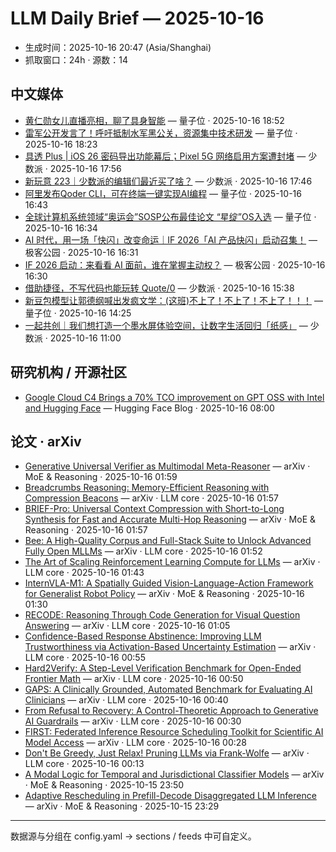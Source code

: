 # LLM Daily Brief — 2025-10-16

- 生成时间：2025-10-16 20:47 (Asia/Shanghai)
- 抓取窗口：24h · 源数：14


## 中文媒体

- [黄仁勋女儿直播亮相，聊了具身智能](https://www.qbitai.com/2025/10/342649.html) — 量子位 · 2025-10-16 18:52
- [雷军公开发言了！呼吁抵制水军黑公关，资源集中技术研发](https://www.qbitai.com/2025/10/342428.html) — 量子位 · 2025-10-16 18:23
- [具透 Plus | iOS 26 密码导出功能幕后；Pixel 5G 网络启用方案遭封堵](https://sspai.com/prime/story/inside-release-notes-251016) — 少数派 · 2025-10-16 17:56
- [新玩意 223｜少数派的编辑们最近买了啥？](https://sspai.com/post/103144) — 少数派 · 2025-10-16 17:46
- [阿里发布Qoder CLI，可在终端一键实现AI编程](https://www.qbitai.com/2025/10/342420.html) — 量子位 · 2025-10-16 16:43
- [全球计算机系统领域“奥运会”SOSP公布最佳论文 “星绽”OS入选](https://www.qbitai.com/2025/10/342415.html) — 量子位 · 2025-10-16 16:34
- [AI 时代，用一场「快闪」改变命运｜IF 2026「AI 产品快闪」启动召集！](http://www.geekpark.net/news/355060) — 极客公园 · 2025-10-16 16:31
- [IF 2026 启动：来看看 AI 面前，谁在掌握主动权？](http://www.geekpark.net/news/355059) — 极客公园 · 2025-10-16 16:30
- [借助捷径，不写代码也能玩转 Quote/0](https://sspai.com/post/102845) — 少数派 · 2025-10-16 15:38
- [新豆包模型让郭德纲喊出发疯文学：(这班)不上了！不上了！不上了！！！](https://www.qbitai.com/2025/10/342259.html) — 量子位 · 2025-10-16 14:25
- [一起共创｜我们想打造一个墨水屏体验空间，让数字生活回归「纸感」](https://sspai.com/post/103108) — 少数派 · 2025-10-16 11:00


## 研究机构 / 开源社区

- [Google Cloud C4 Brings a 70% TCO improvement on GPT OSS with Intel and Hugging Face](https://huggingface.co/blog/gpt-oss-on-intel-xeon) — Hugging Face Blog · 2025-10-16 08:00


## 论文 · arXiv

- [Generative Universal Verifier as Multimodal Meta-Reasoner](http://arxiv.org/abs/2510.13804v1) — arXiv · MoE & Reasoning · 2025-10-16 01:59
- [Breadcrumbs Reasoning: Memory-Efficient Reasoning with Compression   Beacons](http://arxiv.org/abs/2510.13797v1) — arXiv · LLM core · 2025-10-16 01:57
- [BRIEF-Pro: Universal Context Compression with Short-to-Long Synthesis   for Fast and Accurate Multi-Hop Reasoning](http://arxiv.org/abs/2510.13799v1) — arXiv · MoE & Reasoning · 2025-10-16 01:57
- [Bee: A High-Quality Corpus and Full-Stack Suite to Unlock Advanced Fully   Open MLLMs](http://arxiv.org/abs/2510.13795v1) — arXiv · LLM core · 2025-10-16 01:52
- [The Art of Scaling Reinforcement Learning Compute for LLMs](http://arxiv.org/abs/2510.13786v1) — arXiv · LLM core · 2025-10-16 01:43
- [InternVLA-M1: A Spatially Guided Vision-Language-Action Framework for   Generalist Robot Policy](http://arxiv.org/abs/2510.13778v1) — arXiv · MoE & Reasoning · 2025-10-16 01:30
- [RECODE: Reasoning Through Code Generation for Visual Question Answering](http://arxiv.org/abs/2510.13756v1) — arXiv · LLM core · 2025-10-16 01:05
- [Confidence-Based Response Abstinence: Improving LLM Trustworthiness via   Activation-Based Uncertainty Estimation](http://arxiv.org/abs/2510.13750v1) — arXiv · LLM core · 2025-10-16 00:55
- [Hard2Verify: A Step-Level Verification Benchmark for Open-Ended Frontier   Math](http://arxiv.org/abs/2510.13744v1) — arXiv · LLM core · 2025-10-16 00:50
- [GAPS: A Clinically Grounded, Automated Benchmark for Evaluating AI   Clinicians](http://arxiv.org/abs/2510.13734v1) — arXiv · LLM core · 2025-10-16 00:40
- [From Refusal to Recovery: A Control-Theoretic Approach to Generative AI   Guardrails](http://arxiv.org/abs/2510.13727v1) — arXiv · LLM core · 2025-10-16 00:30
- [FIRST: Federated Inference Resource Scheduling Toolkit for Scientific AI   Model Access](http://arxiv.org/abs/2510.13724v1) — arXiv · LLM core · 2025-10-16 00:28
- [Don't Be Greedy, Just Relax! Pruning LLMs via Frank-Wolfe](http://arxiv.org/abs/2510.13713v1) — arXiv · LLM core · 2025-10-16 00:13
- [A Modal Logic for Temporal and Jurisdictional Classifier Models](http://arxiv.org/abs/2510.13691v1) — arXiv · MoE & Reasoning · 2025-10-15 23:50
- [Adaptive Rescheduling in Prefill-Decode Disaggregated LLM Inference](http://arxiv.org/abs/2510.13668v1) — arXiv · MoE & Reasoning · 2025-10-15 23:29

---
数据源与分组在 config.yaml → sections / feeds 中可自定义。